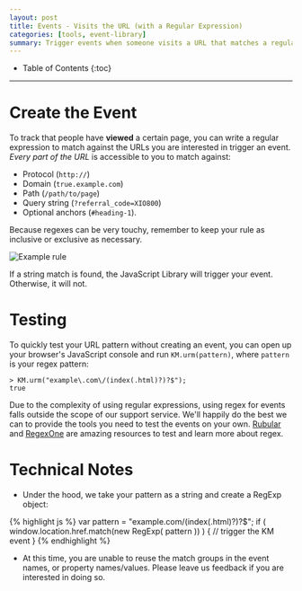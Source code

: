 ```yaml
---
layout: post
title: Events - Visits the URL (with a Regular Expression)
categories: [tools, event-library]
summary: Trigger events when someone visits a URL that matches a regular expression.
---
```

* Table of Contents
{:toc}
* * *

# Create the Event

To track that people have **viewed** a certain page, you can write a regular expression to match against the URLs you are interested in trigger an event. *Every part of the URL* is accessible to you to match against:

* Protocol (`http://`)
* Domain (`true.example.com`)
* Path (`/path/to/page`)
* Query string (`?referral_code=XIO800`)
* Optional anchors (`#heading-1`).

Because regexes can be very touchy, remember to keep your rule as inclusive or exclusive as necessary.

![Example rule][regex-rule]

If a string match is found, the JavaScript Library will trigger your event. Otherwise, it will not.

# Testing

To quickly test your URL pattern without creating an event, you can open up your browser's JavaScript console and run `KM.urm(pattern)`, where `pattern` is your regex pattern:

    > KM.urm("example\.com\/(index(.html)?)?$");
    true

Due to the complexity of using regular expressions, using regex for events falls outside the scope of our support service. We'll happily do the best we can to provide the tools you need to test the events on your own. [Rubular][rubular] and [RegexOne][regexone] are amazing resources to test and learn more about regex.

# Technical Notes

* Under the hood, we take your pattern as a string and create a RegExp object:

{% highlight js %}
var pattern = "example\.com\/(index(.html)?)?$";
if ( window.location.href.match(new RegExp( pattern )) ) {
  // trigger the KM event
}
{% endhighlight %}

* At this time, you are unable to reuse the match groups in the event names, or property names/values. Please leave us feedback if you are interested in doing so.

[regex-rule]: https://kissmetrics-support-files.s3.amazonaws.com/assets/tools/event-library/regex-rule.png
[rubular]: http://rubular.com/
[regexone]: http://regexone.com/
